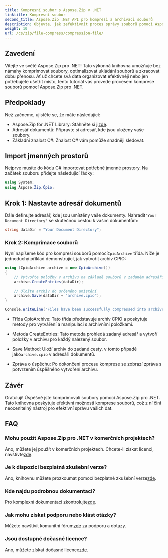 ```yaml
---
title: Kompresní soubor s Aspose.Zip v .NET
linktitle: Kompresní soubor
second_title: Aspose.Zip .NET API pro kompresi a archivaci souborů
description: Objevte, jak zefektivnit proces správy souborů pomocí Aspose.Zip pro .NET. Tento podrobný průvodce vás provede kroky komprimace souborů.
weight: 10
url: /cs/zip/file-compress/compression-file/
---
```

## Zavedení

Vítejte ve světě Aspose.Zip pro .NET! Tato výkonná knihovna umožňuje bez námahy komprimovat soubory, optimalizovat ukládání souborů a zkracovat dobu přenosu. Ať už chcete svá data organizovat efektivněji nebo jen potřebujete ušetřit místo, tento tutoriál vás provede procesem komprese souborů pomocí Aspose.Zip pro .NET.

## Předpoklady

Než začneme, ujistěte se, že máte následující:

-  Aspose.Zip for .NET Library: Stáhněte si ji[zde](https://releases.aspose.com/zip/net/).
- Adresář dokumentů: Připravte si adresář, kde jsou uloženy vaše soubory.
- Základní znalost C#: Znalost C# vám pomůže snadněji sledovat.

## Import jmenných prostorů

Nejprve musíte do kódu C# importovat potřebné jmenné prostory. Na začátek souboru přidejte následující řádky:

```csharp
using System;
using Aspose.Zip.Cpio;
```

## Krok 1: Nastavte adresář dokumentů

Dále definujte adresář, kde jsou umístěny vaše dokumenty. Nahradit`"Your Document Directory"` se skutečnou cestou k vašim dokumentům:

```csharp
string dataDir = "Your Document Directory";
```

### Krok 2: Komprimace souborů

 Nyní napíšeme kód pro kompresi souborů pomocí`CpioArchive` třída. Níže je jednoduchý příklad demonstrující, jak vytvořit archiv CPIO:

```csharp
using (CpioArchive archive = new CpioArchive())
{
    // Vytvořte položky v archivu na základě souborů v zadaném adresáři
    archive.CreateEntries(dataDir);
    
    // Uložte archiv do určeného umístění
    archive.Save(dataDir + "archive.cpio");
}

Console.WriteLine("Files have been successfully compressed into archive.cpio!");
```

- Třída CpioArchive: Tato třída představuje archiv CPIO a poskytuje metody pro vytváření a manipulaci s archivními položkami.
  
- Metoda CreateEntries: Tato metoda prohledá zadaný adresář a vytvoří položky v archivu pro každý nalezený soubor.
  
-  Save Method: Uloží archiv do zadané cesty, v tomto případě jako`archive.cpio` v adresáři dokumentů.
  
- Zpráva o úspěchu: Po dokončení procesu komprese se zobrazí zpráva s potvrzením úspěšného vytvoření archivu.

## Závěr

Gratuluji! Úspěšně jste komprimovali soubory pomocí Aspose.Zip pro .NET. Tato knihovna poskytuje efektivní možnosti komprese souborů, což z ní činí neocenitelný nástroj pro efektivní správu vašich dat.

## FAQ

### Mohu použít Aspose.Zip pro .NET v komerčních projektech?
 Ano, můžete jej použít v komerčních projektech. Chcete-li získat licenci, navštivte[zde](https://purchase.conholdate.com/buy).

### Je k dispozici bezplatná zkušební verze?
 Ano, knihovnu můžete prozkoumat pomocí bezplatné zkušební verze[zde](https://releases.aspose.com/).

### Kde najdu podrobnou dokumentaci?
 Pro komplexní dokumentaci zkontrolujte[zde](https://reference.aspose.com/zip/net/).

### Jak mohu získat podporu nebo klást otázky?
 Můžete navštívit komunitní fórum[zde](https://forum.aspose.com/c/zip/37) za podporu a dotazy.

### Jsou dostupné dočasné licence?
 Ano, můžete získat dočasné licence[zde](https://purchase.conholdate.com/temporary-license/).